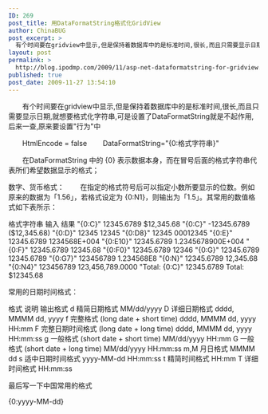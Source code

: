 ```yaml
---
ID: 269
post_title: 用DataFormatString格式化GridView
author: ChinaBUG
post_excerpt: >
  有个时间要在gridview中显示,但是保持着数据库中的是标准时间,很长,而且只需要显示日期,就想要格式化字符串,可是设置了DataFormatString就是不起作用,后来一查,原来要设置"行为"中......
layout: post
permalink: >
  http://blog.ipodmp.com/2009/11/asp-net-dataformatstring-for-gridview.html
published: true
post_date: 2009-11-27 13:54:10
---
```

　　有个时间要在gridview中显示,但是保持着数据库中的是标准时间,很长,而且只需要显示日期,就想要格式化字符串,可是设置了DataFormatString就是不起作用,后来一查,原来要设置"行为"中

　　HtmlEncode = false
　　DataFormatString="{0:格式字符串}"

　　在DataFormatString 中的 {0} 表示数据本身，而在冒号后面的格式字符串代表所们希望数据显示的格式；

数字、货币格式：
　　在指定的格式符号后可以指定小数所要显示的位数。例如原来的数据为「1.56」，若格式设定为 {0:N1}，则输出为「1.5」。其常用的数值格式如下表所示：

格式字符串 输入 结果
"{0:C}" 12345.6789 $12,345.68
"{0:C}" -12345.6789 ($12,345.68)
"{0:D}" 12345 12345
"{0:D8}" 12345 00012345
"{0:E}" 12345.6789 1234568E+004
"{0:E10}" 12345.6789 1.2345678900E+004
"{0:F}" 12345.6789 12345.68
"{0:F0}" 12345.6789 12346
"{0:G}" 12345.6789 12345.6789
"{0:G7}" 123456789 1.234568E8
"{0:N}" 12345.6789 12,345.68
"{0:N4}" 123456789 123,456,789.0000
"Total: {0:C}" 12345.6789 Total: $12345.68

常用的日期时间格式：

格式 说明 输出格式
d 精简日期格式 MM/dd/yyyy
D 详细日期格式 dddd, MMMM dd, yyyy
f 完整格式 (long date + short time) dddd, MMMM dd, yyyy HH:mm
F 完整日期时间格式
(long date + long time)
dddd, MMMM dd, yyyy HH:mm:ss
g 一般格式 (short date + short time) MM/dd/yyyy HH:mm
G 一般格式 (short date + long time) MM/dd/yyyy HH:mm:ss
m,M 月日格式 MMMM dd
s 适中日期时间格式 yyyy-MM-dd HH:mm:ss
t 精简时间格式 HH:mm
T 详细时间格式 HH:mm:ss

最后写一下中国常用的格式

{0:yyyy-MM-dd}